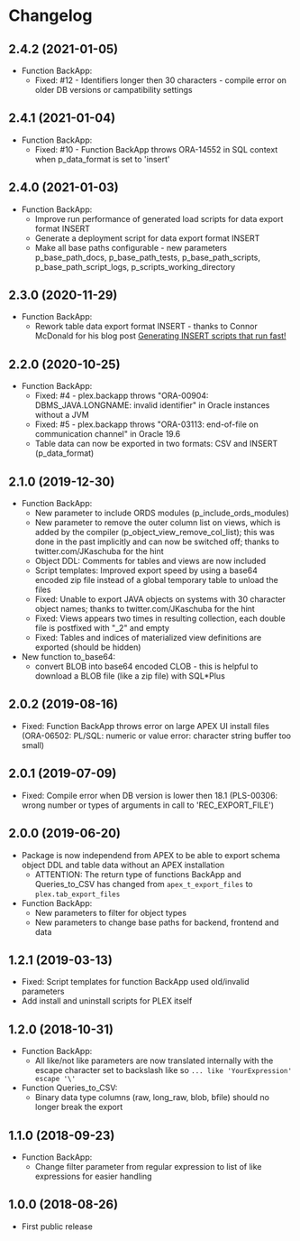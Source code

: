 # Changelog

## 2.4.2 (2021-01-05)

- Function BackApp:
  - Fixed: #12 - Identifiers longer then 30 characters - compile error on older DB versions or campatibility settings

## 2.4.1 (2021-01-04)

- Function BackApp:
  - Fixed: #10 - Function BackApp throws ORA-14552 in SQL context when p_data_format is set to 'insert'

## 2.4.0 (2021-01-03)

- Function BackApp:
  - Improve run performance of generated load scripts for data export format INSERT
  - Generate a deployment script for data export format INSERT
  - Make all base paths configurable - new parameters p_base_path_docs, p_base_path_tests, p_base_path_scripts, p_base_path_script_logs, p_scripts_working_directory

## 2.3.0 (2020-11-29)

- Function BackApp:
  - Rework table data export format INSERT - thanks to Connor McDonald for his blog post [Generating INSERT scripts that run fast!](https://connor-mcdonald.com/2019/05/17/hacking-together-faster-inserts/)

## 2.2.0 (2020-10-25)

- Function BackApp:
  - Fixed: #4 - plex.backapp throws "ORA-00904: DBMS_JAVA.LONGNAME: invalid identifier" in Oracle instances without a JVM
  - Fixed: #5 - plex.backapp throws "ORA-03113: end-of-file on communication channel" in Oracle 19.6
  - Table data can now be exported in two formats: CSV and INSERT (p_data_format)

## 2.1.0 (2019-12-30)

- Function BackApp:
  - New parameter to include ORDS modules (p_include_ords_modules)
  - New parameter to remove the outer column list on views, which is added by the compiler (p_object_view_remove_col_list); this was done in the past implicitly and can now be switched off; thanks to twitter.com/JKaschuba for the hint
  - Object DDL: Comments for tables and views are now included
  - Script templates: Improved export speed by using a base64 encoded zip file instead of a global temporary table to unload the files
  - Fixed: Unable to export JAVA objects on systems with 30 character object names; thanks to twitter.com/JKaschuba for the hint
  - Fixed: Views appears two times in resulting collection, each double file is postfixed with "_2" and empty
  - Fixed: Tables and indices of materialized view definitions are exported (should be hidden)
- New function to_base64:
  - convert BLOB into base64 encoded CLOB - this is helpful to download a BLOB file (like a zip file) with SQL*Plus

## 2.0.2 (2019-08-16)

- Fixed: Function BackApp throws error on large APEX UI install files (ORA-06502: PL/SQL: numeric or value error: character string buffer too small)

## 2.0.1 (2019-07-09)

- Fixed: Compile error when DB version is lower then 18.1 (PLS-00306: wrong number or types of arguments in call to 'REC_EXPORT_FILE')

## 2.0.0 (2019-06-20)

- Package is now independend from APEX to be able to export schema object DDL and table data without an APEX installation
  - ATTENTION: The return type of functions BackApp and Queries_to_CSV has changed from `apex_t_export_files` to `plex.tab_export_files`
- Function BackApp:
  - New parameters to filter for object types
  - New parameters to change base paths for backend, frontend and data

## 1.2.1 (2019-03-13)

- Fixed: Script templates for function BackApp used old/invalid parameters
- Add install and uninstall scripts for PLEX itself

## 1.2.0 (2018-10-31)

- Function BackApp:
  - All like/not like parameters are now translated internally with the escape character set to backslash like so `... like 'YourExpression' escape '\'`
- Function Queries_to_CSV:
  - Binary data type columns (raw, long_raw, blob, bfile) should no longer break the export

## 1.1.0 (2018-09-23)

- Function BackApp:
  - Change filter parameter from regular expression to list of like expressions for easier handling

## 1.0.0 (2018-08-26)

- First public release
